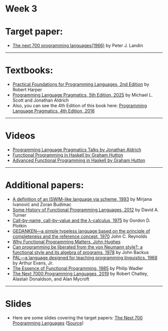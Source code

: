 # Week 3

# Target paper:
- [The next 700 programming languages(1966)](https://www.cs.cmu.edu/~crary/819-f09/Landin66.pdf) by Peter J. Landin

---
# Textbooks:
- [Practical Foundations for Programming Languages, 2nd Edition](res/01.pdf) by Robert Harper
- [Programming Language Pragmatics, 5th Edition, 2025](https://www.amazon.com/Programming-Language-Pragmatics-Michael-Scott/dp/0323999662?crid=2ALW192UAHZGV&dib=eyJ2IjoiMSJ9.Xg1khkITidn0E_rspetFeeAle3gn4y6oOrsg2Ycm01C2fE7K9zqMfIvV5LVTh76MhbYnv8tc2X0yeeX8MNgyg5XJx50uMgfWjyCbs7cuEGFE9ZTsIdA32Ac-LzjgnZUAWH8c3jy3RMPrTxR7D7OfuhuJh287bSM2LR1yPMNmVLDP0e09SZNPAYBSS2S55rsz29HpJ_DkWmZsXZJlUmhvtYVvDXA-T8ZR0L3HnxqNefM.zcBG1WKIeKrCUqX1ME58G0QiYtElZtIZBryY-9A2Mgg&dib_tag=se&keywords=programming+language+pragmatics&qid=1748295251&sprefix=programming+language+prag,aps,110&sr=8-1&linkCode=sl1&tag=jonathanald00-20&linkId=6e162a00fa39cca961f4478a92629331&language=en_US&ref_=as_li_ss_tl) by Michael L. Scott and Jonathan Aldrich
- Also, you can see the 4th Edition of this book here: [Programming Language Pragmatics, 4th Edition, 2016](res/08.pdf)

---
# Videos
- [Programming Language Pragmatics Talks by Jonathan Aldrich](https://youtube.com/playlist?list=PL3gnTA9lM_WcTwfau8A0bks8CvGuBH-5R&si=-dlqls67x84NiSt4)
- [Functional Programming in Haskell by Graham Hutton](https://youtu.be/qThX0aoW9YI?feature=shared)
- [Advanced Functional Programming in Haskell by Graham Hutton](https://youtu.be/V1FamhjNVcs?feature=shared)

---
# Additional papers:
- [A definition of an ISWIM-like language via scheme, 1993](res/03.pdf) by Mirjana Ivanović and Zoran Budimac
- [Some History of Functional Programming Languages, 2012](res/04.pdf) by David A. Turner
- [Call-by-name, call-by-value and the λ-calculus, 1975](res/05.pdf) by Gordon D. Plotkin
- [GEDANKEN—a simple typeless language based on the principle of completeness and the reference concept, 1970](res/06.pdf) John C. Reynolds
- [Why Functional Programming Matters, John Hughes](https://www.mathematik.uni-marburg.de/~loogen/Lehre/ws10/ParFP/whyfp.pdf)
- [Can programming be liberated from the von Neumann style?: a functional style and its algebra of programs, 1978](https://worrydream.com/refs/Backus_1978_-_Can_Programming_Be_Liberated_from_the_von_Neumann_Style.pdf) by John Backus
- [PAL—a language designed for teaching programming linguistics, 1968](res/07.pdf) by Arthur Evans, Jr.
- [The Essence of Functional Programming, 1985](https://jgbm.github.io/eecs762f19/papers/wadler-monads.pdf) by Philip Wadler
- [The Next 7000 Programming Languages, 2019](res/02.pdf) by Robert Chatley, Alastair Donaldson, and Alan Mycroft

---

# Slides
- Here are some slides covering the target papers: [The Next 700 Programming Languages](res/ISWIM.pdf) ([Source](res/ISWIM.tex))
